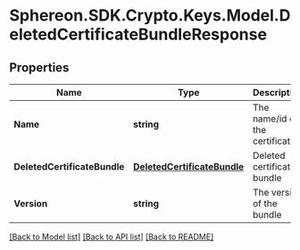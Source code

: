 # Sphereon.SDK.Crypto.Keys.Model.DeletedCertificateBundleResponse
## Properties

Name | Type | Description | Notes
------------ | ------------- | ------------- | -------------
**Name** | **string** | The name/id of the certificate | 
**DeletedCertificateBundle** | [**DeletedCertificateBundle**](DeletedCertificateBundle.md) | Deleted certificate bundle | 
**Version** | **string** | The version of the bundle | 

[[Back to Model list]](../README.md#documentation-for-models) [[Back to API list]](../README.md#documentation-for-api-endpoints) [[Back to README]](../README.md)

